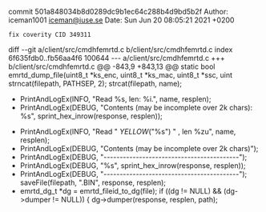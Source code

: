 commit 501a848034b8d0289dc9b1ec64c288b4d9bd5b2f
Author: iceman1001 <iceman@iuse.se>
Date:   Sun Jun 20 08:05:21 2021 +0200

    fix coverity CID 349311

diff --git a/client/src/cmdhfemrtd.c b/client/src/cmdhfemrtd.c
index 6f635fdb0..fb56aa4f6 100644
--- a/client/src/cmdhfemrtd.c
+++ b/client/src/cmdhfemrtd.c
@@ -843,9 +843,13 @@ static bool emrtd_dump_file(uint8_t *ks_enc, uint8_t *ks_mac, uint8_t *ssc, uint
     strncat(filepath, PATHSEP, 2);
     strcat(filepath, name);
 
-    PrintAndLogEx(INFO, "Read %s, len: %i.", name, resplen);
-    PrintAndLogEx(DEBUG, "Contents (may be incomplete over 2k chars): %s", sprint_hex_inrow(response, resplen));
+    PrintAndLogEx(INFO, "Read " _YELLOW_("%s") " , len %zu", name, resplen);
+    PrintAndLogEx(DEBUG, "Contents (may be incomplete over 2k chars)");
+    PrintAndLogEx(DEBUG, "------------------------------------------");
+    PrintAndLogEx(DEBUG, "%s", sprint_hex_inrow(response, resplen));
+    PrintAndLogEx(DEBUG, "------------------------------------------");
     saveFile(filepath, ".BIN", response, resplen);
+
     emrtd_dg_t *dg = emrtd_fileid_to_dg(file);
     if ((dg != NULL) && (dg->dumper != NULL)) {
         dg->dumper(response, resplen, path);
